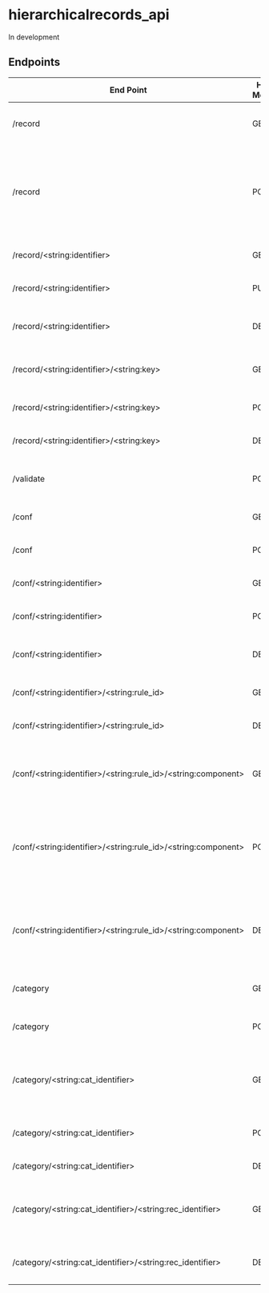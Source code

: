 # hierarchicalrecords_api

In development

## Endpoints
| End Point | HTTP Method | Action | Data | Response Data | Notes |
|---------------------------------------------------------------|-------------|---------------------------------------------------------------------------|------------------------------------------------------------------------------------------|------------------------------------------------------------------------------------------------------------------------------------------------------------------------------------------------|-----------------------------|
| /record | GET | Retrieve a list of all record identifiers | X | {"record_identifiers":  \<list:identifiers\>} |  |
| /record | POST | Create a new record. Populate it's original data with the supplied if any | record (o): \<dict:record\>conf_identifier (o): \<str:conf_identifier\> | {"record_identifier": \<str:identifier\>, "record": \<dict:record\>} |  |
| /record/\<string:identifier\> | GET | Retrieve a record | X | {"record": \<dict:record\>, "record_identifier": \<str:identifier\>} |  |
| /record/\<string:identifier\> | PUT | Overwrite a record | record (r): \<dict:record\>conf_identifier (o): \<str:conf_identifier\> | {"record": \<dict:record\>, "record_identifier": \<str:identifier\>} |  |
| /record/\<string:identifier\> | DELETE | Delete a record | X | {"records":  \<list:identifiers\> "deleted_identifier": \<str:identifier\>} |  |
| /record/\<string:identifier\>/\<string:key\> | GET | Get a value in a record | X | {"record_identifier: \<str:record_identifier\>, "key": \<str:key\>, "value": \<value\>} |  |
| /record/\<string:identifier\>/\<string:key\> | POST | Set a value in a record | value (r): \<the value\>conf_identifier (o): \<str:conf_identifier\> | {"record": \<dict:record\>, "record_identifier": \<str:identifier\>} |  |
| /record/\<string:identifier\>/\<string:key\> | DELETE | Delete a value in a record | conf_identifier (o): \<str:conf_identifier\> | {"record": \<dict:record\>, "record_identifier": \<str:identifier\>} |  |
| /validate | POST | Validate a record against a conf | record_identifier (r): \<str:record_identifier\>conf_identifier (r): \<str:conf_identifier\> | {"is_valid": \<bool:validity\>, "validation_errors":\<null||list:error messages\>, "record_identifier": \<str:record_identifier\>, "conf_identifier": \<str:conf_identifier\>, "record":\<dict:record\>} |  |
| /conf | GET | Get a list of all conf identifiers | X | {"conf_identifiers": \<list:conf_identifiers\>} |  |
| /conf | POST | Create a new conf | X | {"conf_identifier": \<str:conf_identifier\>, "conf": \<dict:conf data\>} |  |
| /conf/\<string:identifier\> | GET | Get a specific conf | X | {"conf_identifier": \<str:conf_identifier\>, "conf": \<dict:conf data\>} |  |
| /conf/\<string:identifier\> | POST | set a validation rule | rule (r): \<dict:rule_dict\> | {"conf_identifier": \<str:conf_identifier\>, "conf": \<dict:conf data\>} |  |
| /conf/\<string:identifier\> | DELETE | delete a validation rule | X | {"conf_identifiers": \<list:conf_identifiers\>, "deleted_conf_identifier": \<str:deleted_identifier\>} |  |
| /conf/\<string:identifier\>/\<string:rule_id\> | GET | get a specific rule | X | {"conf_identifier": \<str:conf_identifier\>, "rule": \<str:rule_value\>} |  |
| /conf/\<string:identifier\>/\<string:rule_id\> | DELETE | delete a rule from a conf | X | {"conf_identifier": \<str:conf_identifier\>, "conf": \<dict:conf data\>} |  |
| /conf/\<string:identifier\>/\<string:rule_id\>/\<string:component\> | GET | Get a rule component | X | {“conf_identifier”: \<string:conf_identifier\>, “rule_id”: \<string:rule_id\>, “component”: \<string:component\>, “value”: \<str:value\>} |  |
| /conf/\<string:identifier\>/\<string:rule_id\>/\<string:component\> | POST | Set a rule component | component_value (r) : \<str:component_value\> | {“conf_identifier”: \<string:conf_identifier\>, “rule_id”: \<string:rule_identifier\>, “component”: \<string:component\>, “value”: \<string:component_value\>} |  |
| /conf/\<string:identifier\>/\<string:rule_id\>/\<string:component\> | DELETE | Delete a rule component | X | {“conf_identifier”: \<string:conf_identifier\>, “rule_id”: \<string:rule_identifier\>, “component”: \<string:component\>, “value”: \<string:component_value\>} |  |
| /category | GET | Get a list of all categories | X | {"category_identifiers": \<list:category_identifiers\>} |  |
| /category | POST | Create a new category | category_identifier (r): \<str:cat_identifier\> | {"category_identifier": \<str:category_identifier\>, "record_identifiers": \<list:category_records\>} |  |
| /category/\<string:cat_identifier\> | GET | Get a list of all record identifiers in a specific category | X | {"category_identifier": \<str:category_identifier\>, "record_identifiers": \<list:category_records\>} |  |
| /category/\<string:cat_identifier\> | POST | Add a record to a category | record_identifier (r): \<str:record_identifier\> | {"category_identifier": \<str:category_identifier\>, "record_identifiers": \<list:category_records\>} |  |
| /category/\<string:cat_identifier\> | DELETE | Delete a category | X | {"category_identifiers": \<list:category_identifiers\>} |  |
| /category/\<string:cat_identifier\>/\<string:rec_identifier\> | GET | Determine if a record is in a category | X | {"category": \<str:category_identifier\>, "records": \<list:category_records\>, "record_present": \<bool:true\>} | fails if record not present |
| /category/\<string:cat_identifier\>/\<string:rec_identifier\> | DELETE | Remove a record from a category | X | {"category_identifier": \<str:category_identifier\>, "record_identifiers": \<list:category_records\>} |  |
